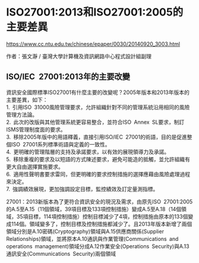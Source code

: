 # ISO27001:2013和ISO27001:2005的主要差異
https://www.cc.ntu.edu.tw/chinese/epaper/0030/20140920_3003.html

作者：張文瀞 / 臺灣大學計算機及資訊網路中心程式設計組副理 

## ISO/IEC 27001:2013年的主要改變
資訊安全國際標準ISO27001有什麼主要的改變呢？2005年版本和2013年版本的主要差異，如下：<br>
1. 引用ISO 31000風險管理要求，允許組織針對不同的管理系統沿用相同的風險管理方法論。<br>
2. 此次的改版與其他管理系統更容易整合，並符合ISO Annex SL要求，制訂ISMS管理制度面的要求。<br>
3. 移除2005年版中的用語釋義，直接引用ISO/IEC 27001的術語，目的是促進整個ISO 27001系列標準術語與定義的一致性。<br>
4. 更明確的管理階層的支持及承諾要求，以有效的展現領導力及承諾。<br>
5. 移除重複的要求及以短語的方式陳述要求，避免可能造的抵觸，並允許組織有更大自由選擇實施要求。<br>
6. 適用性聲明書要求雷同，但更明確的要求控制措施的選擇應藉由風險處理過程來決定。<br>
7. 強調績效展現，更加強調設定目標，監控績效及訂定量測指標。<br>

27001：2013新版本為了更符合資訊安全的現況及需求，由原先ISO 27001:2005的A.5至A.15（11個領域，39項目標及133項控制措施）變成A.5至A.18（14個領域，35項目標，114項控制措施）控制目標減少了4項，控制措施由原本的133個變成114個。領域變多了，控制目標及控制措施都減少了。且2013年版本新增了兩個領域分別是A.10密碼(Cryptography)領域與A.15供應商關係(Supplier Relationships)領域，並將原本A.10通訊與作業管理(Communications and operations management)領域分成A.12作業安全(Operations Security)與A.13通訊安全(Communications Security)兩個領域
